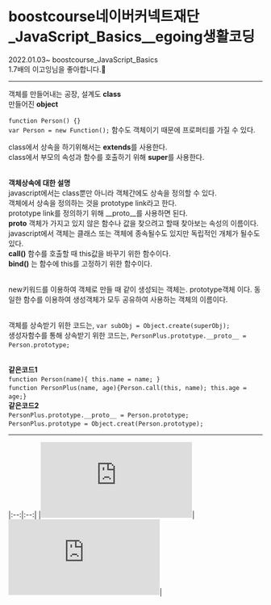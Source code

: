 # boostcourse네이버커넥트재단_JavaScript_Basics__egoing생활코딩
2022.01.03~ boostcourse_JavaScript_Basics <br>
1.7배의 이고잉님을 좋아합니다.🥰


---
객체를 만들어내는 공장, 설계도 **class** <br>
만들어진 **object**

`function Person() {}` <br>
`var Person = new Function();` 함수도 객체이기 때문에 프로퍼티를 가질 수 있다. <br>


class에서 상속을 하기위해서는 **extends**를 사용한다. <br>
class에서 부모의 속성과 함수를 호출하기 위해 **super**를 사용한다.<br><br>

**객체상속에 대한 설명**<br>
javascript에서는 class뿐만 아니라 객체간에도 상속을 정의할 수 있다.<br>
객체에서 상속을 정의하는 것을 prototype link라고 한다.<br>
prototype link를 정의하기 위해 __proto__를 사용하면 된다. <br>
__proto__ 객체가 가지고 있지 않은 함수나 값을 찾으려고 할때 찾아보는 속성의 이름이다.<br>
javascript에서 객체는 클래스 또는 객체에 종속될수도 있지만 독립적인 개체가 될수도있다.<br>
**call()** 함수를 호출할 때 this값을 바꾸기 위한 함수이다.<br>
**bind()** 는 함수에 this를 고정하기 위한 함수이다.<br><br>

new키워드를 이용하여 객체로 만들 때 같이 생성되는 객체는. prototype객체 이다. 동일한 함수를 이용하여 생성객체가 모두 공유하여 사용하는 객체의 이름이다.<br><br>

객체를 상속받기 위한 코드는, `var subObj = Object.create(superObj);`<br>
생성자함수를 통해 상속받기 위한 코드는, `PersonPlus.prototype.__proto__ = Person.prototype;` <br><br>

**같은코드1**<br>
`function Person(name){ this.name = name; }` <br>
`function PersonPlus(name, age){Person.call(this, name); this.age = age;}` <br>
**같은코드2**<br>
`PersonPlus.prototype.__proto__ = Person.prototype;` <br>
`PersonPlus.prototype = Object.creat(Person.prototype);` <br>

---

|:--:|:--:|
|![boostcource_egoing](https://github.com/EGEG1212/boostcourse_JavaScript_Basics__egoing/blob/main/certificate_A20220112-648620%20(1).pdf)|
![boostcource_egoing](https://github.com/EGEG1212/boostcourse_JavaScript_Basics__egoing/blob/main/certificate_A20220112-648620.pdf)|
